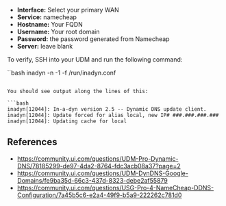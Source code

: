 - **Interface:** Select your primary WAN
- **Service:** namecheap
- **Hostname:** Your FQDN
- **Username:** Your root domain
- **Password:** the password generated from Namecheap
- **Server:** leave blank

To verify, SSH into your UDM and run the following command:

``bash inadyn -n -1 -f /run/inadyn.conf

````

You should see output along the lines of this:

```bash
inadyn[12044]: In-a-dyn version 2.5 -- Dynamic DNS update client.
inadyn[12044]: Update forced for alias local, new IP# ###.###.###.###
inadyn[12044]: Updating cache for local
````

## References

- https://community.ui.com/questions/UDM-Pro-Dynamic-DNS/78185299-de97-4da2-8764-fdc3acb08a37?page=2
- https://community.ui.com/questions/UDM-DynDNS-Google-Domains/fe9ba35d-66c3-437d-8323-debe2af55879
- https://community.ui.com/questions/USG-Pro-4-NameCheap-DDNS-Configuration/7a45b5c6-e2a4-49f9-b5a9-222262c781d0

